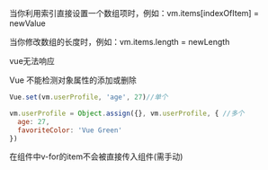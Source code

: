 当你利用索引直接设置一个数组项时，例如：vm.items[indexOfItem] = newValue

当你修改数组的长度时，例如：vm.items.length = newLength

vue无法响应

Vue 不能检测对象属性的添加或删除

```js
Vue.set(vm.userProfile, 'age', 27)//单个

vm.userProfile = Object.assign({}, vm.userProfile, { //多个
  age: 27,
  favoriteColor: 'Vue Green'
})
```

在组件中v-for的item不会被直接传入组件(需手动)
